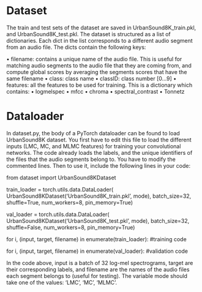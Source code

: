 # Dataset
The train and test sets of the dataset are saved in UrbanSound8K_train.pkl, and UrbanSound8K_test.pkl.
The dataset is structured as a list of dictionaries. Each dict in the list corresponds to a different audio segment from an audio file. The dicts contain the following keys:

•	filename: contains a unique name of the audio file. This is useful for matching audio segments to the audio file that they are coming from, and compute global scores by averaging the segments scores that have the same filename
•	class: class name
•	classID: class number  [0…9]
•	features: all the features to be used for training. This is a dictionary which contains:
•	logmelspec
•	mfcc
•	chroma
•	spectral_contrast
•	Tonnetz


# Dataloader
In dataset.py, the body of a PyTorch dataloader can be found to load UrbanSound8K dataset. You first have to edit this file to load the different inputs (LMC, MC, and MLMC features) for training your convolutional networks. The code already loads the labels, and the unique identifiers of the files that the audio segments belong to. You have to modify the commented lines.
Then to use it, include the following lines in your code:

from dataset import UrbanSound8KDataset

train_loader = torch.utils.data.DataLoader(
     UrbanSound8KDataset(‘UrbanSound8K_train.pkl’, mode),
     batch_size=32, shuffle=True,
     num_workers=8, pin_memory=True)

val_loader = torch.utils.data.DataLoader(
    UrbanSound8KDataset(‘UrbanSound8K_test.pkl’, mode),
    batch_size=32, shuffle=False,
    num_workers=8, pin_memory=True)

for i, (input, target, filename) in enumerate(train_loader):
#training code

for i, (input, target, filename) in enumerate(val_loader):
#validation code

In the code above, input is a batch of 32 log-mel spectrograms, target are their corresponding labels, and filename are the names of the audio files each segment belongs to (useful for testing). The variable mode should take one of the values: ‘LMC’, ‘MC’, ‘MLMC’.
